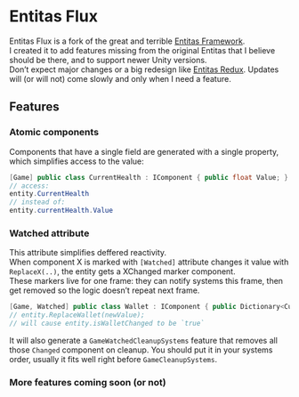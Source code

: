 # Entitas Flux
Entitas Flux is a fork of the great and terrible [Entitas Framework](https://github.com/sschmid/Entitas).  
I created it to add features missing from the original Entitas that I believe should be there, and to support newer Unity versions.  
Don’t expect major changes or a big redesign like [Entitas Redux](https://github.com/jeffcampbellmakesgames/Entitas-Redux). Updates will (or will not) come slowly and only when I need a feature.

## Features
### Atomic components
Components that have a single field are generated with a single property, which simplifies access to the value:
```cs
[Game] public class CurrentHealth : IComponent { public float Value; }
// access:
entity.CurrentHealth
// instead of:
entity.currentHealth.Value
```


### Watched attribute
This attribute simplifies deffered reactivity.  
When component X is marked with `[Watched]` attribute changes it value with `ReplaceX(..)`, the entity gets a XChanged marker component.  
These markers live for one frame: they can notify systems this frame, then get removed so the logic doesn’t repeat next frame.  
```cs
[Game, Watched] public class Wallet : IComponent { public Dictionary<CurrencyTypeId, int> Value; }
// entity.ReplaceWallet(newValue);
// will cause entity.isWalletChanged to be `true`
```
It will also generate a `GameWatchedCleanupSystems` feature that removes all those `Changed` component on cleanup. You should put it in your systems order, usually it fits well right before `GameCleanupSystems`.

### More features coming soon (or not)
